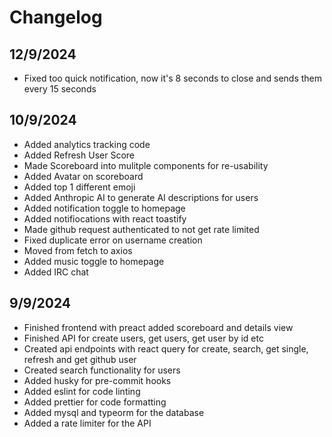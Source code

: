 # Changelog

## 12/9/2024

- Fixed too quick notification, now it's 8 seconds to close and sends them every 15 seconds

## 10/9/2024

- Added analytics tracking code
- Added Refresh User Score
- Made Scoreboard into mulitple components for re-usability
- Added Avatar on scoreboard
- Added top 1 different emoji
- Added Anthropic AI to generate AI descriptions for users
- Added notification toggle to homepage
- Added notifiocations with react toastify
- Made github request authenticated to not get rate limited
- Fixed duplicate error on username creation
- Moved from fetch to axios
- Added music toggle to homepage
- Added IRC chat

## 9/9/2024

- Finished frontend with preact added scoreboard and details view
- Finished API for create users, get users, get user by id etc
- Created api endpoints with react query for create, search, get single, refresh and get github user
- Created search functionality for users
- Added husky for pre-commit hooks
- Added eslint for code linting
- Added prettier for code formatting
- Added mysql and typeorm for the database
- Added a rate limiter for the API

